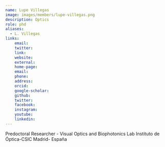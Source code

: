 ```yaml
---
name: Lupe Villegas
image: images/members/lupe-villegas.png
description: Optics
role: phd 
aliases:
  - L. Villegas
links:
    email: 
    twitter: 
    link:
    website:
    external:
    home-page:
    email:
    phone:
    address:
    orcid:
    google-scholar:
    github:
    twitter:
    facebook:
    instagram:
    youtube:
    linkedin:
---
```


Predoctoral Researcher - Visual Optics and Biophotonics Lab
Instituto de Óptica-CSIC
Madrid- España

